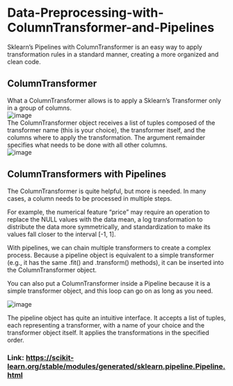 # Data-Preprocessing-with-ColumnTransformer-and-Pipelines</br>
Sklearn’s Pipelines with ColumnTransformer is an easy way to apply transformation rules in a standard manner, creating a more organized and clean code. </br>

## ColumnTransformer</br>
What a ColumnTransformer allows is to apply a Sklearn’s Transformer only in a group of columns.</br>
![image](https://github.com/srsapireddy/Data-Preprocessing-with-ColumnTransformer-and-Pipelines/assets/32967087/613ff2d2-1001-4db3-8df7-0b30dd4612da)</br>
The ColumnTransformer object receives a list of tuples composed of the transformer name (this is your choice), the transformer itself, and the columns where to apply the transformation. The argument remainder specifies what needs to be done with all other columns.</br>
![image](https://github.com/srsapireddy/Data-Preprocessing-with-ColumnTransformer-and-Pipelines/assets/32967087/ce5e1bcb-0da4-41b3-b86a-fb5b33744dd1)</br>

## ColumnTransformers with Pipelines
The ColumnTransformer is quite helpful, but more is needed. In many cases, a column needs to be processed in multiple steps.</br>

For example, the numerical feature “price” may require an operation to replace the NULL values with the data mean, a log transformation to distribute the data more symmetrically, and standardization to make its values fall closer to the interval [-1, 1].</br>

With pipelines, we can chain multiple transformers to create a complex process. Because a pipeline object is equivalent to a simple transformer (e.g., it has the same .fit() and .transform() methods), it can be inserted into the ColumnTransformer object.</br>

You can also put a ColumnTransformer inside a Pipeline because it is a simple transformer object, and this loop can go on as long as you need.</br>

![image](https://github.com/srsapireddy/Data-Preprocessing-with-ColumnTransformer-and-Pipelines/assets/32967087/ef98d803-2e12-49a8-8b67-5a408720db0e)</br>

The pipeline object has quite an intuitive interface. It accepts a list of tuples, each representing a transformer, with a name of your choice and the transformer object itself. It applies the transformations in the specified order.</br>

### Link: https://scikit-learn.org/stable/modules/generated/sklearn.pipeline.Pipeline.html



